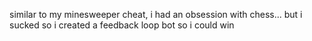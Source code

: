 similar to my minesweeper cheat,
i had an obsession with chess... but i sucked
so i created a feedback loop bot so i could win

